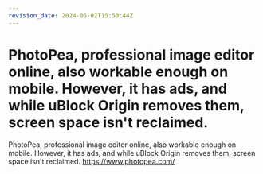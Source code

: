 ```yaml
---
revision_date: 2024-06-02T15:50:44Z
---
```

# PhotoPea, professional image editor online, also workable enough on mobile. However, it has ads, and while uBlock Origin removes them, screen space isn't reclaimed.
PhotoPea, professional image editor online, also workable enough on mobile. However, it has ads, and while uBlock Origin removes them, screen space isn't reclaimed.
https://www.photopea.com/
